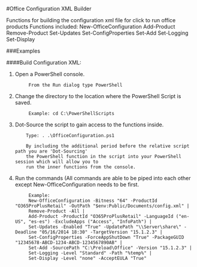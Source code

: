 #Office Configuration XML Builder

Functions for building the configuration xml file for click to run office products
Functions included:
	New-OfficeConfiguration
	Add-Product
	Remove-Product
	Set-Updates
	Set-ConfigProperties
	Set-Add
	Set-Logging
	Set-Display

###Examples

####Build Configuration XML:

1. Open a PowerShell console.

            From the Run dialog type PowerShell
            
2. Change the directory to the location where the PowerShell Script is saved.

            Example: cd C:\PowerShellScripts
            
3. Dot-Source the script to gain access to the functions inside.

           Type: . .\OfficeConfiguration.ps1

           By including the additional period before the relative script path you are 'Dot-Sourcing' 
           the PowerShell function in the script into your PowerShell session which will allow you to 
           run the inner functions from the console.
	
4. Run the commands (All commands are able to be piped into each other except New-OfficeConfiguration needs to be first.

            Example: 
			New-OfficeConfiguration -Bitness "64" -ProductId "O365ProPlusRetail" -OutPath "$env:Public/Documents/config.xml" | 
			Remove-Product -All | 
			Add-Product -ProductId "O365ProPlusRetail" -LanguageId ("en-US", "es-es") -ExcludeApps ("Access", "InfoPath") | 
			Set-Updates -Enabled "True" -UpdatePath "\\Server\share\" -Deadline "05/16/2014 18:30" -TargetVersion "15.1.2.3" | 
			Set-ConfigProperties -ForceAppShutDown "True" -PackageGUID "12345678-ABCD-1234-ABCD-1234567890AB" | 
			Set-Add -SourcePath "C:\Preload\Office" -Version "15.1.2.3" | 
			Set-Logging -Level "Standard" -Path "%temp%" | 
			Set-Display -Level "none" -AcceptEULA "True"
            


